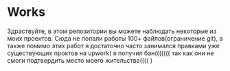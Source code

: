 # Works
Здраствуйте, в этом репозитории вы можете наблюдать некоторые из моих проектов.
Сюда не попали работы 100+ файлов(ограничение git), а также помимо этих работ я достаточно часто занимался правками уже существующих проктов на upwork( я получил бан((((((( так как они не смоги подтвердить место моего жительства(((( )
